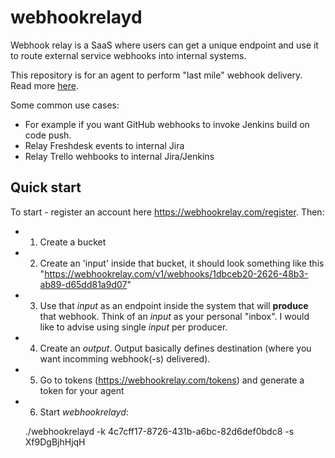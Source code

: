 # webhookrelayd 

Webhook relay is a SaaS where users can get a unique endpoint and use it to route external service webhooks into internal systems.

This repository is for an agent to perform "last mile" webhook delivery. Read more [here](https://webhookrelay.com). 

Some common use cases:

* For example if you want GitHub webhooks to invoke Jenkins build on code push.
* Relay Freshdesk events to internal Jira
* Relay Trello wehbooks to internal Jira/Jenkins


## Quick start

To start - register an account here https://webhookrelay.com/register. Then:
* 1. Create a bucket
* 2. Create an 'input' inside that bucket, it should look something like this "https://webhookrelay.com/v1/webhooks/1dbceb20-2626-48b3-ab89-d65dd81a9d07"
* 3. Use that _input_ as an endpoint inside the system that will __produce__ that webhook. Think of an _input_ as your personal "inbox". I would like to advise 
   using single _input_ per producer.
* 4. Create an _output_. Output basically defines destination (where you want incomming webhook(-s) delivered).
* 5. Go to tokens (https://webhookrelay.com/tokens) and generate a token for your agent
* 6. Start _webhookrelayd_:

    ./webhookrelayd -k 4c7cff17-8726-431b-a6bc-82d6def0bdc8 -s Xf9DgBjhHjqH